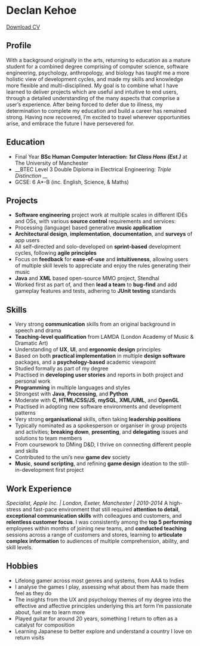 # Declan Kehoe
[Download CV](https://github.com/TrueHeresy/portfolio/raw/gh-pages/Declan%20Kehoe%20CV(2021).pdf)

## Profile
With a background originally in the arts, returning to education as a mature student for a combined degree comprising of computer science, software engineering, psychology, anthropology, and biology has taught me a more holistic view of development cycles, and made my skills and knowledge more flexible and multi-disciplined. My goal is to combine what I have learned to deliver projects which are useful and intuitive to end users, through a detailed understanding of the many aspects that comprise a user’s experience. After being forced to defer due to illness, my determination to complete my education and build a career has remained strong. Having now recovered, I’m excited to travel wherever opportunities arise, and embrace the future I have persevered for.

## Education
* Final Year **BSc Human Computer Interaction: _1st Class Hons (Est.)_** at The University of Manchester 
* __BTEC Level 3 Double Diploma in Electrical Engineering: _Triple Distinction_ __
* GCSE: 6 A*-B (inc. English, Science, & Maths)

## Projects
* **Software engineering** project work at multiple scales in different IDEs and OSs, with various **source control** requirements and services:
 * Processing (language) based generative **music application**
  * **Architectural design**, **implementation**, **documentation**, and **surveys** of app users
  * All self-directed and solo-developed on **sprint-based** development cycles, following **agile principles**
  * Focus on **feedback** for **ease-of-use** and **intuitiveness**, allowing users of multiple skill levels to appreciate and enjoy the rules generating their music
 * **Java** and **XML** based open-source MMO project, Stendhal
  * Worked first as part of, and then **lead a team** to **bug-find** and add gameplay features and tests, adhering to **JUnit testing** standards

## Skills
* Very strong **communication** skills from an original background in speech and drama
 * **Teaching-level qualification** from LAMDA (London Academy of Music & Dramatic Art)
* Understanding of **UX**, **UI**, and **ergonomic design** principles
 * Based on both **practical implementation** in multiple **design software** packages, and a **psychology-based** academic viewpoint
 * Studied formally as part of my degree
 * Practised in **developing user stories** and reports in both project and personal work
* **Programming** in multiple languages and styles
 * Strongest with **Java**, **Processing**, and **Python**
 * Moderate with **C**, **HTML/CSS/JS**, **mySQL**, **XML/UML**, and **OpenGL**
 * Practised in adopting new software environments and development patterns
* Very strong **organisational** skills, often taking **leadership positions**
 * Typically nominated as a spokesperson or organiser in group projects and activities; **breaking down**, **presenting**, and **delegating** issues and solutions to team members
 * From coursework to DMing D&D, I thrive on connecting different people and skills
* Contributed to the uni’s new **game dev** society
 * **Music**, **sound scripting**, and refining **game design** ideation to the still-in-development first project

## Work Experience
_Specialist, Apple Inc. | London, Exeter, Manchester | 2010-2014_
A high-stress and fast-pace environment that still required **attention to detail**, **exceptional communication skills** with colleagues and customers, and **relentless customer focus**. I was consistently among the **top 5 performing** employees within months of joining new teams, and **conducted teaching** sessions across a range of customers and stores, learning to **articulate complex information** to audiences of multiple comprehension, ability, and skill levels.

## Hobbies
* Lifelong gamer across most genres and systems, from AAA to Indies
 * I analyse the games I play, assessing what about them has made them feel as they do
 * The insights from the UX and psychology themes of my degree into the effective and affective principles underlying this art form I’m passionate about, fuel me to learn more
* Played guitar for around 20 years, something I return to often as a catalyst for composition
* Learning Japanese to better explore and understand a country I love on return visits

